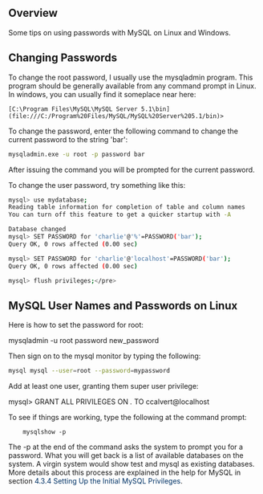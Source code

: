 ﻿## Overview

Some tips on using passwords with MySQL on Linux and Windows.

## Changing Passwords

To change the root password, I usually use the mysqladmin program. This program should be generally available from any command prompt in Linux. In windows, you can usually find it someplace near here:

```code
[C:\Program Files\MySQL\MySQL Server 5.1\bin](file:///C:/Program%20Files/MySQL/MySQL%20Server%205.1/bin)>
```

To change the password, enter the following command to change the current password to the string 'bar':

```bash
mysqladmin.exe -u root -p password bar
```

After issuing the command you will be prompted for the current password.

To change the user password, try something like this:

```bash
mysql> use mydatabase;
Reading table information for completion of table and column names
You can turn off this feature to get a quicker startup with -A

Database changed
mysql> SET PASSWORD for 'charlie'@'%'=PASSWORD('bar');
Query OK, 0 rows affected (0.00 sec)

mysql> SET PASSWORD for 'charlie'@'localhost'=PASSWORD('bar');
Query OK, 0 rows affected (0.00 sec)

mysql> flush privileges;</pre>
```

## MySQL User Names and Passwords on Linux

Here is how to set the password for root:

mysqladmin -u root password new_password

Then sign on to the mysql monitor by typing the following:

```bash
mysql mysql --user=root --password=mypassword
```

Add at least one user, granting them super user privilege:

mysql> GRANT ALL PRIVILEGES ON *.* TO ccalvert@localhost

To see if things are working, type the following at the command prompt:

        mysqlshow -p

The -p at the end of the command asks the system to prompt you for a password. What you will get back is a list of available databases on the system. A virgin system would show test and mysql as existing databases. More details about this process are explained in the help for MySQL in section <a name="Default_privileges"><span style="color:#003366">4.3.4 Setting Up the Initial MySQL Privileges</span></a>.
